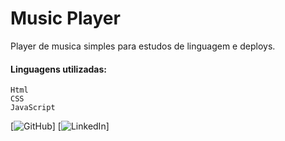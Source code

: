 # Music Player

Player de musica simples para estudos de linguagem e deploys.

#### Linguagens utilizadas:
```
Html
CSS
JavaScript
```

[![GitHub](https://github.com/LilianeRodriguesPamplona)]
[![LinkedIn](https://www.linkedin.com/in/lilianerodriguess)]